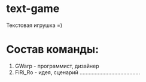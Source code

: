 ﻿# text-game
Текстовая игрушка =)

# Состав команды:
1. GWarp - программист, дизайнер
2. FiRi_Ro - идея, сценарий
........................................